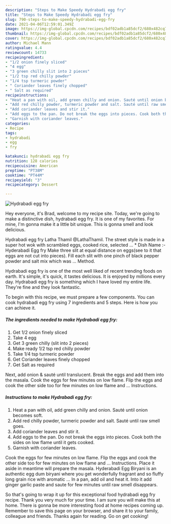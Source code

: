 ```yaml
---
description: "Steps to Make Speedy Hydrabadi egg fry"
title: "Steps to Make Speedy Hydrabadi egg fry"
slug: 790-steps-to-make-speedy-hydrabadi-egg-fry
date: 2021-04-06T12:59:01.349Z
image: https://img-global.cpcdn.com/recipes/bdf02adb1a85dcf2/680x482cq70/hydrabadi-egg-fry-recipe-main-photo.jpg
thumbnail: https://img-global.cpcdn.com/recipes/bdf02adb1a85dcf2/680x482cq70/hydrabadi-egg-fry-recipe-main-photo.jpg
cover: https://img-global.cpcdn.com/recipes/bdf02adb1a85dcf2/680x482cq70/hydrabadi-egg-fry-recipe-main-photo.jpg
author: Michael Mann
ratingvalue: 4.4
reviewcount: 14733
recipeingredient:
- "1/2 onion finely sliced"
- "4 egg"
- "3 green chilly slit into 2 pieces"
- "1/2 tsp red chilly powder"
- "1/4 tsp turmeric powder"
- " Coriander leaves finely chopped"
- " Salt as required"
recipeinstructions:
- "Heat a pan with oil, add green chilly and onion. Sauté until onion becomes soft."
- "Add red chilly powder, turmeric powder and salt. Sauté until raw smell goes."
- "Add coriander leaves and stir it."
- "Add eggs to the pan. Do not break the eggs into pieces. Cook both the sides on low flame until it gets cooked."
- "Garnish with coriander leaves."
categories:
- Recipe
tags:
- hydrabadi
- egg
- fry

katakunci: hydrabadi egg fry 
nutrition: 128 calories
recipecuisine: American
preptime: "PT38M"
cooktime: "PT44M"
recipeyield: "3"
recipecategory: Dessert

---
```



![Hydrabadi egg fry](https://img-global.cpcdn.com/recipes/bdf02adb1a85dcf2/680x482cq70/hydrabadi-egg-fry-recipe-main-photo.jpg)

Hey everyone, it's Brad, welcome to my recipe site. Today, we're going to make a distinctive dish, hydrabadi egg fry. It is one of my favorites. For mine, I'm gonna make it a little bit unique. This is gonna smell and look delicious.

Hydrabadi egg fry Latha Thamil @LathaThamil. The street style is made in a super hot wok with scrambled eggs, cooked rice, selected … * Dish Name :- Hyderabadi Egg fry Make three slit at equal distance on eggs(see to it that eggs are not cut into pieces). Fill each slit with one pinch of black pepper powder and salt mix which was … Method.

Hydrabadi egg fry is one of the most well liked of recent trending foods on earth. It's simple, it's quick, it tastes delicious. It is enjoyed by millions every day. Hydrabadi egg fry is something which I have loved my entire life. They're fine and they look fantastic.


To begin with this recipe, we must prepare a few components. You can cook hydrabadi egg fry using 7 ingredients and 5 steps. Here is how you can achieve it.

<!--inarticleads1-->

##### The ingredients needed to make Hydrabadi egg fry:

1. Get 1/2 onion finely sliced
1. Take 4 egg
1. Get 3 green chilly (slit into 2 pieces)
1. Make ready 1/2 tsp red chilly powder
1. Take 1/4 tsp turmeric powder
1. Get  Coriander leaves finely chopped
1. Get  Salt as required


Next, add onion &amp; sauté until translucent. Break the eggs and add them into the masala. Cook the eggs for few minutes on low flame. Flip the eggs and cook the other side too for few minutes on low flame and … Instructions. 

<!--inarticleads2-->

##### Instructions to make Hydrabadi egg fry:

1. Heat a pan with oil, add green chilly and onion. Sauté until onion becomes soft.
1. Add red chilly powder, turmeric powder and salt. Sauté until raw smell goes.
1. Add coriander leaves and stir it.
1. Add eggs to the pan. Do not break the eggs into pieces. Cook both the sides on low flame until it gets cooked.
1. Garnish with coriander leaves.


Cook the eggs for few minutes on low flame. Flip the eggs and cook the other side too for few minutes on low flame and … Instructions. Place it aside in meantime will prepare the masala. Hyderabadi Egg Biryani is an authentic egg dum biryani where you get wonderfully fragrant and so fluffy long grain rice with aromatic … In a pan, add oil and heat it. Into it add ginger garlic paste and saute for few minutes until raw smell disappears. 

So that's going to wrap it up for this exceptional food hydrabadi egg fry recipe. Thank you very much for your time. I am sure you will make this at home. There is gonna be more interesting food at home recipes coming up. Remember to save this page on your browser, and share it to your family, colleague and friends. Thanks again for reading. Go on get cooking!
